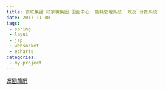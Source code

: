 ```yaml
---
title: 百联集团 陆家嘴集团 国金中心 `能耗管理系统` 以及`计费系统`
date: 2017-11-30
tags:
 - spring
 - layui
 - jsp
 - websocket
 - echarts
categories:
 - my-project
---
```


[返回简历](../other/my.md)
